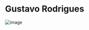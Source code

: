 # Gustavo Rodrigues

![image](https://github.com/Ghustavo516/dio-lab-open-source/assets/41215700/3f312f26-90d2-4fbf-b8c8-0379c38d74da)
